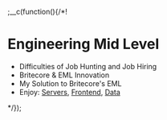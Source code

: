 
;__c(function(){/*!

# Engineering Mid Level

* Difficulties of Job Hunting and Job Hiring
* Britecore & EML Innovation
* My Solution to Britecore's EML
* Enjoy: [Servers](#/content/tech/engineering-mid-level/servers), [Frontend](#/content/tech/engineering-mid-level/frontend), [Data](#/content/tech/engineering-mid-level/data)

[//]: # (@~|tech/engineering-mid-level|~@)

*/});
